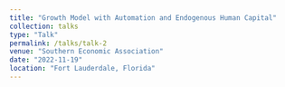 ```yaml
---
title: "Growth Model with Automation and Endogenous Human Capital"
collection: talks
type: "Talk"
permalink: /talks/talk-2
venue: "Southern Economic Association"
date: "2022-11-19"
location: "Fort Lauderdale, Florida"
---
```

